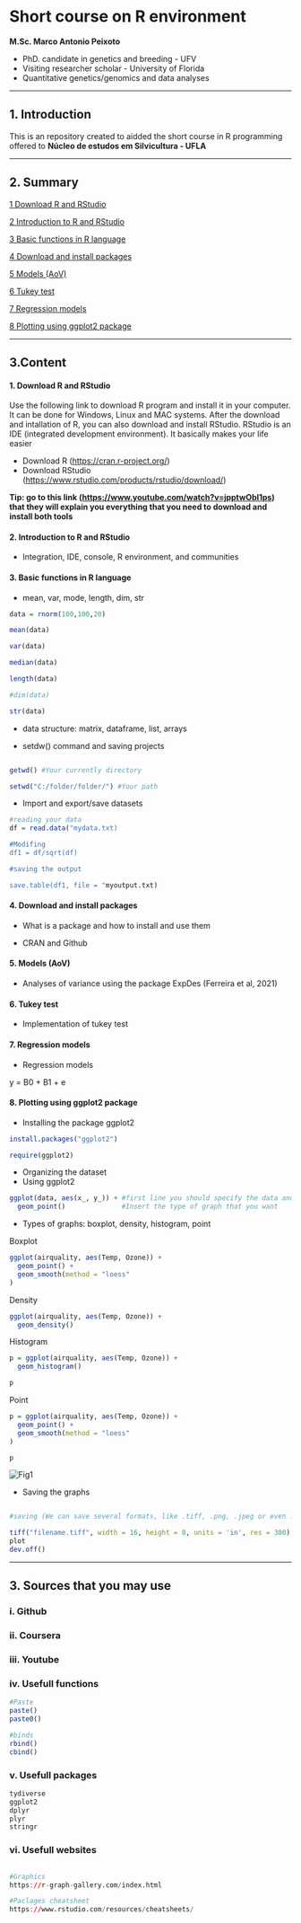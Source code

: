 # Short course on R environment

**M.Sc. Marco Antonio Peixoto**
- PhD. candidate in genetics and breeding - UFV
- Visiting researcher scholar - University of Florida  
- Quantitative genetics/genomics and data analyses

---
## 1. Introduction

This is an repository created to aidded the short course in R programming offered to **Núcleo de estudos em Silvicultura - UFLA**

---
## 2. Summary

[1 Download R and RStudio](#pt1)

[2 Introduction to R and RStudio](#pt2)

[3 Basic functions in R language](#pt3)

[4 Download and install packages](#pt4)

[5 Models (AoV)](#pt5)

[6 Tukey test](#pt6)

[7 Regression models](#pt7)

[8 Plotting using ggplot2 package](#pt8)


---
## 3.Content

<div id="pt1" />

#### 1. Download R and RStudio

 Use the following link to download R program and install it in your computer. It can be done for Windows, Linux and MAC systems. After the download and intallation of R, you can also download and install RStudio. RStudio is an IDE (integrated development environment). It basically makes your life easier

- Download R (https://cran.r-project.org/) 
- Download RStudio (https://www.rstudio.com/products/rstudio/download/)


**Tip: go to this link (https://www.youtube.com/watch?v=jpptwObI1ps) that they will explain you everything that you need to download and install both tools**

<div id="pt2" />

#### 2. Introduction to R and RStudio

- Integration, IDE, console, R environment, and communities

<div id="pt3" />

#### 3. Basic functions in R language 

- mean, var, mode, length, dim, str

```r
data = rnorm(100,100,20)

mean(data)

var(data)

median(data)

length(data)

#dim(data)

str(data)

```

- data structure: matrix, dataframe, list, arrays

- setdw() command and saving projects

```r

getwd() #Your currently directory

setwd("C:/folder/folder/") #Your path

```

- Import and export/save datasets

```r
#reading your data
df = read.data("mydata.txt)

#Modifing
df1 = df/sqrt(df)

#saving the output

save.table(df1, file = "myoutput.txt)

```

<div id="pt4" />

#### 4. Download and install packages

- What is a package and how to install and use them

- CRAN and Github

<div id="pt5" />

#### 5. Models (AoV)

- Analyses of variance using the package ExpDes (Ferreira et al, 2021)

<div id="pt6" />

#### 6. Tukey test

- Implementation of tukey test

<div id="pt6" />

#### 7. Regression models

- Regression models

y = B0 + B1 + e

<div id="pt7" />

#### 8. Plotting using **ggplot2** package

- Installing the package ggplot2

```r
install.packages("ggplot2")

require(ggplot2)

``` 
- Organizing the dataset
- Using ggplot2
```r
ggplot(data, aes(x_, y_)) + #first line you should specify the data and x/y axes. 
  geom_point()              #Insert the type of graph that you want 

```

- Types of graphs: boxplot, density, histogram, point

Boxplot

```r
ggplot(airquality, aes(Temp, Ozone)) + 
  geom_point() + 
  geom_smooth(method = "loess"
)

```
Density

```r
ggplot(airquality, aes(Temp, Ozone)) + 
  geom_density() 

```

Histogram

```r
p = ggplot(airquality, aes(Temp, Ozone)) + 
  geom_histogram() 

p

```

Point

```r
p = ggplot(airquality, aes(Temp, Ozone)) + 
  geom_point() + 
  geom_smooth(method = "loess"
)

p

```


![Fig1](https://user-images.githubusercontent.com/59318360/182245039-7b60671b-d4a6-48fd-8929-2cbb6ee7d560.jpeg)



- Saving the graphs

```r

#saving (We can save several formats, like .tiff, .png, .jpeg or even .pdf)

tiff("filename.tiff", width = 16, height = 8, units = 'in', res = 300)
plot
dev.off()

```

<div id="pt8" />

---
## 3. Sources that you may use

### i. Github

### ii. Coursera

### iii. Youtube

### iv. Usefull functions

```r
#Paste
paste()
paste0()

#binds
rbind()
cbind()

```

### v. Usefull packages

```r
tydiverse
ggplot2
dplyr
plyr
stringr

```

### vi. Usefull websites

```r

#Graphics
https://r-graph-gallery.com/index.html

#Paclages cheatsheet
https://www.rstudio.com/resources/cheatsheets/


```
